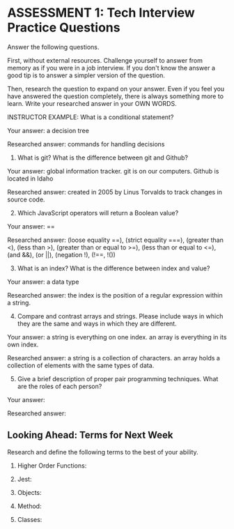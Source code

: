 # ASSESSMENT 1: Tech Interview Practice Questions

Answer the following questions.

First, without external resources. Challenge yourself to answer from memory as if you were in a job interview. If you don't know the answer a good tip is to answer a simpler version of the question.

Then, research the question to expand on your answer. Even if you feel you have answered the question completely, there is always something more to learn. Write your researched answer in your OWN WORDS.

INSTRUCTOR EXAMPLE: What is a conditional statement?

Your answer: a decision tree

Researched answer: commands for handling decisions

1. What is git? What is the difference between git and Github?

Your answer: global information tracker.
git is on our computers.
Github is located in Idaho

Researched answer: created in 2005 by Linus Torvalds to track changes in source code.

2. Which JavaScript operators will return a Boolean value?

Your answer: ==

Researched answer: (loose equality ==), (strict equality ===), (greater than <), (less than >), (greater than or equal to >=), (less than or equal to <=), (and &&), (or ||), (negation !), (!==, !())

3. What is an index? What is the difference between index and value?

Your answer: a data type

Researched answer: the index is the position of a regular expression within a string.

4. Compare and contrast arrays and strings. Please include ways in which they are the same and ways in which they are different.

Your answer: a string is everything on one index. an array is everything in its own index.

Researched answer: a string is a collection of characters. an array holds a collection of elements with the same types of data.

5. Give a brief description of proper pair programming techniques. What are the roles of each person?

Your answer:

Researched answer:

## Looking Ahead: Terms for Next Week

Research and define the following terms to the best of your ability.

1. Higher Order Functions:

2. Jest:

3. Objects:

4. Method:

5. Classes:
